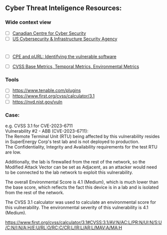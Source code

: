 ## Cyber Threat Inteligence Resources:
### Wide context view
- [ ] [Canadian Centre for Cyber Security](https://www.cyber.gc.ca/en)
- [ ] [US Cybersecurity & Infrastructure Security Agency](https://www.cisa.gov/topics/industrial-control-systems)

#
- [ ] [CPE and pURL: Identifying the vulnerable software](https://www.youtube.com/watch?v=NDCbJr6fPqw)
- [ ] [CVSS Base Metrics, Temporal Metrics, Environmental Metrics](https://www.balbix.com/insights/understanding-cvss-scores/)


### Tools
- [ ] https://www.tenable.com/plugins
- [ ] https://www.first.org/cvss/calculator/3.1
- [ ] https://nvd.nist.gov/vuln

### Case:
e.g. CVSS 3.1 for CVE-2023-6711 \
Vulnerability #2 - ABB (CVE-2023-6711): \
The Remote Terminal Unit (RTU) being affected by this vulnerability resides in SuperEnergy Corp's test lab and is not deployed to production. \
The Confidentiality, Integrity and Availability requirements for the test RTU are low.

Additionally, the lab is firewalled from the rest of the network, so the Modified Attack Vector can be set as Adjacent, as an attacker would need to be connected to the lab network to exploit this vulnerability.

The overall Environmental Score is 4.1 (Medium), which is much lower than the base score, which reflects the fact this device is in a lab and is isolated from the rest of the network.

The CVSS 3.1 calculator was used to calculate an environmental score for this vulnerability. The environmental severity of this vulnerability is 4.1 (Medium).

https://www.first.org/cvss/calculator/3.1#CVSS:3.1/AV:N/AC:L/PR:N/UI:N/S:U/C:N/I:N/A:H/E:U/RL:O/RC:C/CR:L/IR:L/AR:L/MAV:A/MA:H
